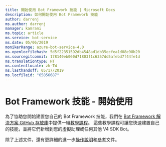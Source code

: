 ```yaml
---
title: 開始使用 Bot Framework 技能 | Microsoft Docs
description: 如何開始使用 Bot Framework 技能
author: darrenj
ms.author: darrenj
manager: kamrani
ms.topic: article
ms.service: bot-service
ms.date: 05/06/2019
monikerRange: azure-bot-service-4.0
ms.openlocfilehash: 5d5f22351592db4548ad1db35ecfea1d08e98b20
ms.sourcegitcommit: 178140eb060d71803f1c6357dd5afebd7f44fe1d
ms.translationtype: HT
ms.contentlocale: zh-TW
ms.lasthandoff: 05/17/2019
ms.locfileid: "65856687"
---
```

# <a name="bot-framework-skills---getting-started"></a>Bot Framework 技能 - 開始使用

為了協助您開始建置您自己的 Bot Framework 技能，我們在 [Bot Framework 解決方案 GitHub 存放庫](https://github.com/Microsoft/botframework-solutions)中提供一組[教學課程](https://github.com/microsoft/AI/tree/master/docs#tutorials)。 這些教學課程可讓您快速建置自己的技能，並將它們新增到您的虛擬助理或任何其他 V4 SDK Bot。

除了上述文件，還有更詳細的進一步[操作說明](https://github.com/microsoft/AI/tree/master/docs#how-to)和[參考](https://github.com/microsoft/AI/tree/master/docs#reference)文件。